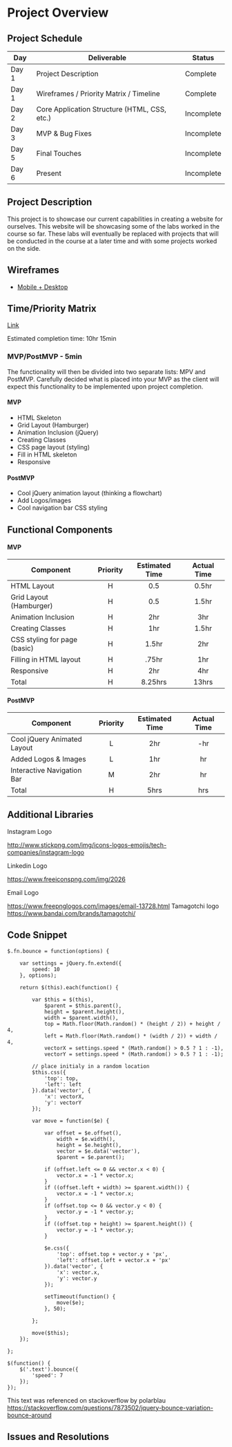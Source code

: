 # Project Overview

## Project Schedule

|  Day | Deliverable | Status
|---|---| ---|
|Day 1| Project Description | Complete
|Day 1| Wireframes / Priority Matrix / Timeline | Complete
|Day 2| Core Application Structure (HTML, CSS, etc.) | Incomplete
|Day 3| MVP & Bug Fixes | Incomplete
|Day 5| Final Touches | Incomplete
|Day 6| Present | Incomplete


## Project Description

This project is to showcase our current capabilities in creating a website for ourselves. This website will be showcasing some of the labs worked in the course so far. These labs will eventually be replaced with projects that will be conducted in the course at a later time and with some projects worked on the side.

## Wireframes


- [Mobile + Desktop](https://unsplash.com/photos/2tY5WEGL-Lw)


## Time/Priority Matrix 

[Link](https://unsplash.com/photos/fyd6rh5lAkY)

Estimated completion time: 10hr 15min

### MVP/PostMVP - 5min

The functionality will then be divided into two separate lists: MPV and PostMVP.  Carefully decided what is placed into your MVP as the client will expect this functionality to be implemented upon project completion.  

#### MVP

- HTML Skeleton
- Grid Layout (Hamburger)
- Animation Inclusion (jQuery)
- Creating Classes
- CSS page layout (styling)
- Fill in HTML skeleton
- Responsive

#### PostMVP 

- Cool jQuery animation layout (thinking a flowchart)
- Add Logos/images
- Cool navigation bar CSS styling

## Functional Components

#### MVP
| Component | Priority | Estimated Time | Actual Time |
| --- | :---: |  :---: | :---: | 
| HTML Layout | H | 0.5 | 0.5hr |
| Grid Layout (Hamburger) | H | 0.5 | 1.5hr |
| Animation Inclusion | H | 2hr | 3hr |  
| Creating Classes | H | 1hr|  1.5hr | 
| CSS styling for page (basic) | H | 1.5hr | 2hr|
| Filling in HTML layout | H | .75hr |  1hr | 
| Responsive | H | 2hr | 4hr |
| Total | H | 8.25hrs| 13hrs |

#### PostMVP
| Component | Priority | Estimated Time | Actual Time |
| --- | :---: |  :---: | :---: | 
| Cool jQuery Animated Layout | L | 2hr | -hr | hr |
| Added Logos & Images | L | 1hr | hr |
| Interactive Navigation Bar | M | 2hr | hr |
| Total | H | 5hrs| hrs |

## Additional Libraries
Instagram Logo

http://www.stickpng.com/img/icons-logos-emojis/tech-companies/instagram-logo

Linkedin Logo

https://www.freeiconspng.com/img/2026

Email Logo

https://www.freepnglogos.com/images/email-13728.html
Tamagotchi logo
https://www.bandai.com/brands/tamagotchi/

## Code Snippet
```
$.fn.bounce = function(options) {

    var settings = jQuery.fn.extend({
        speed: 10
    }, options);

    return $(this).each(function() {

        var $this = $(this),
            $parent = $this.parent(),
            height = $parent.height(),
            width = $parent.width(),
            top = Math.floor(Math.random() * (height / 2)) + height / 4,
            left = Math.floor(Math.random() * (width / 2)) + width / 4,
            vectorX = settings.speed * (Math.random() > 0.5 ? 1 : -1),
            vectorY = settings.speed * (Math.random() > 0.5 ? 1 : -1);

        // place initialy in a random location
        $this.css({
            'top': top,
            'left': left
        }).data('vector', {
            'x': vectorX,
            'y': vectorY
        });

        var move = function($e) {

            var offset = $e.offset(),
                width = $e.width(),
                height = $e.height(),
                vector = $e.data('vector'),
                $parent = $e.parent();

            if (offset.left <= 0 && vector.x < 0) {
                vector.x = -1 * vector.x;
            }
            if ((offset.left + width) >= $parent.width()) {
                vector.x = -1 * vector.x;
            }
            if (offset.top <= 0 && vector.y < 0) {
                vector.y = -1 * vector.y;
            }
            if ((offset.top + height) >= $parent.height()) {
                vector.y = -1 * vector.y;
            }

            $e.css({
                'top': offset.top + vector.y + 'px',
                'left': offset.left + vector.x + 'px'
            }).data('vector', {
                'x': vector.x,
                'y': vector.y
            });

            setTimeout(function() {
                move($e);
            }, 50);

        };

        move($this);
    });

};

$(function() {
    $('.text').bounce({
        'speed': 7
    });
});
```
This text was referenced on stackoverflow by polarblau
https://stackoverflow.com/questions/7873502/jquery-bounce-variation-bounce-around


## Issues and Resolutions

